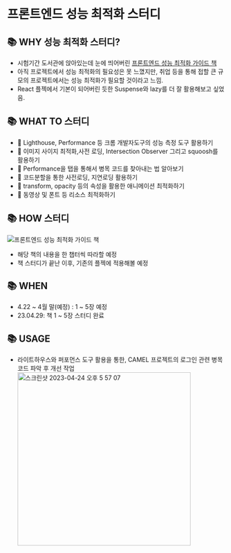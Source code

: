 # 프론트엔드 성능 최적화 스터디

## 📚 WHY 성능 최적화 스터디?

- 시험기간 도서관에 앉아있는데 눈에 띄어버린 [프론트엔드 성능 최적화 가이드 책](https://www.aladin.co.kr/shop/wproduct.aspx?ItemId=304371832&start=slayer)
- 아직 프로젝트에서 성능 최적화의 필요성은 못 느꼈지만, 취업 등을 통해 접할 큰 규모의 프로젝트에서는 성능 최적화가 필요할 것이라고 느낌.
- React 플젝에서 기본이 되어버린 듯한 Suspense와 lazy를 더 잘 활용해보고 싶었음.

## 📚 WHAT TO 스터디

- 📌 Lighthouse, Performance 등 크롬 개발자도구의 성능 측정 도구 활용하기
- 📌 이미지 사이지 최적화,사전 로딩, Intersection Observer 그리고 squoosh를 활용하기
- 📌 Performance을 탭을 통해서 병목 코드를 찾아내는 법 알아보기
- 📌 코드분할을 통한 사전로딩, 지연로딩 활용하기
- 📌 transform, opacity 등의 속성을 활용한 애니메이션 최적화하기
- 📌 동영상 및 폰트 등 리소스 최적화하기

## 📚 HOW 스터디

![프론트엔드 성능 최적화 가이드 책](https://image.aladin.co.kr/product/30437/18/cover500/8966263747_1.jpg)

- 해당 책의 내용을 한 챕터씩 따라할 예정
- 책 스터디가 끝난 이후, 기존의 플젝에 적용해볼 예정

## 📚 WHEN

- 4.22 ~ 4월 말(예정) : 1 ~ 5장 예정
- 23.04.29: 책 1 ~ 5장 스터디 완료

## 📚 USAGE

- 라이트하우스와 퍼포먼스 도구 활용을 통한, CAMEL 프로젝트의 로그인 관련 병목 코드 파악 후 개선 작업
  <img width="400" alt="스크린샷 2023-04-24 오후 5 57 07" src="https://user-images.githubusercontent.com/29947261/233949375-def5f6a6-9015-4e8b-abc3-c2a6e7fd5f17.png">
